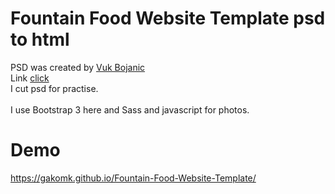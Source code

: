 # Fountain Food Website Template psd to html

PSD was created by <a href="https://www.behance.net/vukbojanic">Vuk Bojanic</a><br />
Link <a href="https://psdrepo.com/free-psd/fountain-food-website-template-freebie/">click</a><br />
I cut psd for practise.<br /><br />
I use Bootstrap 3 here and Sass and javascript for photos.<br />

# Demo
https://gakomk.github.io/Fountain-Food-Website-Template/
